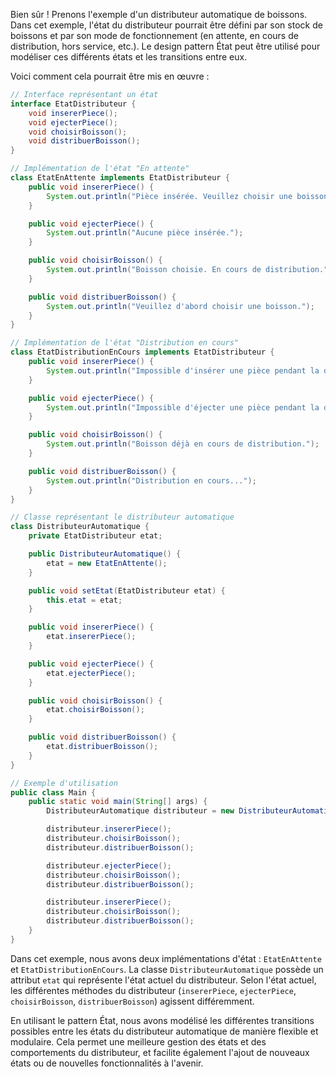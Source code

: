 Bien sûr ! Prenons l'exemple d'un distributeur automatique de boissons. Dans cet exemple, l'état du distributeur pourrait être défini par son stock de boissons et par son mode de fonctionnement (en attente, en cours de distribution, hors service, etc.). Le design pattern État peut être utilisé pour modéliser ces différents états et les transitions entre eux.

Voici comment cela pourrait être mis en œuvre :

```java
// Interface représentant un état
interface EtatDistributeur {
    void insererPiece();
    void ejecterPiece();
    void choisirBoisson();
    void distribuerBoisson();
}

// Implémentation de l'état "En attente"
class EtatEnAttente implements EtatDistributeur {
    public void insererPiece() {
        System.out.println("Pièce insérée. Veuillez choisir une boisson.");
    }

    public void ejecterPiece() {
        System.out.println("Aucune pièce insérée.");
    }

    public void choisirBoisson() {
        System.out.println("Boisson choisie. En cours de distribution.");
    }

    public void distribuerBoisson() {
        System.out.println("Veuillez d'abord choisir une boisson.");
    }
}

// Implémentation de l'état "Distribution en cours"
class EtatDistributionEnCours implements EtatDistributeur {
    public void insererPiece() {
        System.out.println("Impossible d'insérer une pièce pendant la distribution.");
    }

    public void ejecterPiece() {
        System.out.println("Impossible d'éjecter une pièce pendant la distribution.");
    }

    public void choisirBoisson() {
        System.out.println("Boisson déjà en cours de distribution.");
    }

    public void distribuerBoisson() {
        System.out.println("Distribution en cours...");
    }
}

// Classe représentant le distributeur automatique
class DistributeurAutomatique {
    private EtatDistributeur etat;

    public DistributeurAutomatique() {
        etat = new EtatEnAttente();
    }

    public void setEtat(EtatDistributeur etat) {
        this.etat = etat;
    }

    public void insererPiece() {
        etat.insererPiece();
    }

    public void ejecterPiece() {
        etat.ejecterPiece();
    }

    public void choisirBoisson() {
        etat.choisirBoisson();
    }

    public void distribuerBoisson() {
        etat.distribuerBoisson();
    }
}

// Exemple d'utilisation
public class Main {
    public static void main(String[] args) {
        DistributeurAutomatique distributeur = new DistributeurAutomatique();

        distributeur.insererPiece();
        distributeur.choisirBoisson();
        distributeur.distribuerBoisson();

        distributeur.ejecterPiece();
        distributeur.choisirBoisson();
        distributeur.distribuerBoisson();

        distributeur.insererPiece();
        distributeur.choisirBoisson();
        distributeur.distribuerBoisson();
    }
}
```

Dans cet exemple, nous avons deux implémentations d'état : `EtatEnAttente` et `EtatDistributionEnCours`. La classe `DistributeurAutomatique` possède un attribut `etat` qui représente l'état actuel du distributeur. Selon l'état actuel, les différentes méthodes du distributeur (`insererPiece`, `ejecterPiece`, `choisirBoisson`, `distribuerBoisson`) agissent différemment.

En utilisant le pattern État, nous avons modélisé les différentes transitions possibles entre les états du distributeur automatique de manière flexible et modulaire. Cela permet une meilleure gestion des états et des comportements du distributeur, et facilite également l'ajout de nouveaux états ou de nouvelles fonctionnalités à l'avenir.
